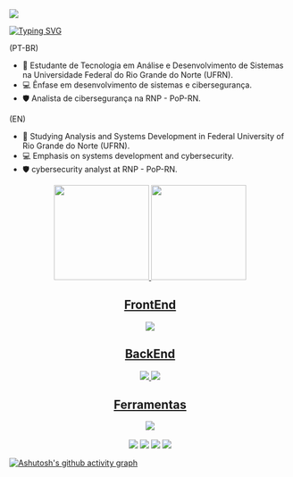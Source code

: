 <img src="https://capsule-render.vercel.app/api?type=waving&color=gradient&backgroundcolor=cobalt&height=200&section=header&text=About+Me&fontSize=70" />

[![Typing SVG](https://readme-typing-svg.herokuapp.com/?color=000000&size=40&center=true&vCenter=true&width=1000&lines=HELLO,+My+name+is+Henrique+Nastari+👋;I'm+29+years+old;FullStack+dev;And+Cybersecurity+Analyst;Be+Welcome!+:%29)](https://git.io/typing-svg)

(PT-BR)
- 📖 Estudante de Tecnologia em Análise e Desenvolvimento de Sistemas na Universidade Federal do Rio Grande do Norte (UFRN).
- 💻 Ênfase em desenvolvimento de sistemas e cibersegurança.
- 🛡️ Analista de cibersegurança na RNP - PoP-RN.

(EN)
- 📖 Studying Analysis and Systems Development in Federal University of Rio Grande do Norte (UFRN).
- 💻 Emphasis on systems development and cybersecurity.
- 🛡️ cybersecurity analyst at RNP - PoP-RN.

<div align="center">
  
  <a href="https://github.com/Henrique-Nastari">
  <img height="170em" src="https://github-readme-stats.vercel.app/api?username=Henrique-Nastari&show_icons=true&theme=github_dark&include_all_commits=true&count_private=true"/>
  <img height="170em" src="https://github-readme-stats.vercel.app/api/top-langs/?username=Henrique-Nastari&layout=compact&langs_count=7&theme=github_dark"/>


 </div>
  
<div align="center">
  <a href="https://skillicons.dev">
    <h2> FrontEnd </h2>
    <img src="https://skillicons.dev/icons?i=js,html,css,react,figma" />
    <h2> BackEnd </h2>
    <img src="https://skillicons.dev/icons?i=go,py,django,java,spring,dart,flutter" />
    <img src="https://skillicons.dev/icons?i=mongodb,mysql,postgres" />
    <h2> Ferramentas </h2>
    <img src="https://skillicons.dev/icons?i=docker,kali,octave,idea,vscode" />
  </a>
</div>
    
  <br>

<div align="center">    
  <a href = "mailto:nastari.henrique@gmail.com"><img src="https://img.shields.io/badge/-Gmail-%23333?style=for-the-badge&logo=gmail&logoColor=white" target="_blank"></a>
  <a href = "mailto:nastari.henrique@outlook.com"><img src="https://img.shields.io/badge/Microsoft_Outlook-0078D4?style=for-the-badge&logo=microsoft-outlook&logoColor=white" target="_blank"></a>
  <a href="https://www.linkedin.com/in/henrique-nastari-corrêa-1469bb176/" target="_blank"><img src="https://img.shields.io/badge/-LinkedIn-%230077B5?style=for-the-badge&logo=linkedin&logoColor=white" target="_blank"></a> 
  <a href="https://www.instagram.com/henriquenastari/" target="_blank"><img src="https://img.shields.io/badge/-Instagram-%23E4405F?style=for-the-badge&logo=instagram&logoColor=white" target="_blank"></a>
 
</div>

[![Ashutosh's github activity graph](https://github-readme-activity-graph.vercel.app/graph?username=Henrique-Nastari&bg_color=00000&color=3618cd&line=cac0d3&point=2c1bb1&area=true&hide_border=true)](https://github.com/ashutosh00710/github-readme-activity-graph)
